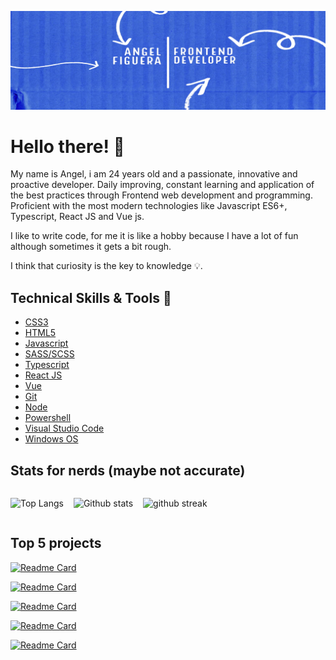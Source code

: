 ![Header](./assets/github-banner.jpg)

# Hello there! :wave:

My name is Angel, i am 24 years old and a passionate, innovative and proactive developer. Daily improving, constant learning and application of the best practices through Frontend web development and programming. Proficient with the most modern technologies like Javascript ES6+, Typescript, React JS and Vue js.
<br>

I like to write code, for me it is like a hobby because I have a lot of fun although sometimes it gets a bit rough.
<br>

I think that curiosity is the key to knowledge :bulb:.

## Technical Skills & Tools 🔧

- [CSS3](https://developer.mozilla.org/en-US/docs/Web/css)
- [HTML5](https://developer.mozilla.org/en-US/docs/Web/html)
- [Javascript](https://developer.mozilla.org/en-US/docs/Web/javascript)
- [SASS/SCSS](https://sass-lang.com/)
- [Typescript](https://www.typescriptlang.org/)
- [React JS](https://reactjs.org/)
- [Vue](https://vuejs.org/)
- [Git](https://git-scm.com/)
- [Node](https://nodejs.org/en/)
- [Powershell](https://learn.microsoft.com/en-us/powershell/)
- [Visual Studio Code](https://code.visualstudio.com/)
- [Windows OS](https://www.microsoft.com/en-us/windows)

## Stats for nerds (maybe not accurate)

<div style='display: flex; gap: 16px; align-items: center;'>

![Top Langs](https://github-readme-stats.vercel.app/api/top-langs/?username=angeleraser&theme=tokyonight&layout=compact&langs_count=10)

![Github stats](https://github-readme-stats.vercel.app/api?username=angeleraser&show_icons=true&locale=en&theme=tokyonight&count_private=true&hide_title=true)

![github streak](https://github-readme-streak-stats.herokuapp.com/?user=angeleraser&theme=tokyonight)

</div>

## Top 5 projects

[![Readme Card](https://github-readme-stats.vercel.app/api/pin/?username=angeleraser&theme=tokyonight&repo=country-quiz-app&show_owner=true)](https://github.com/angeleraser/country-quiz-app)

[![Readme Card](https://github-readme-stats.vercel.app/api/pin/?username=angeleraser&theme=tokyonight&repo=Black-Hole-Escape&show_owner=true)](https://github.com/angeleraser/Black-Hole-Escape)

[![Readme Card](https://github-readme-stats.vercel.app/api/pin/?username=angeleraser&theme=tokyonight&repo=Rock-Paper-Scissors-React-Game&show_owner=true)](https://github.com/angeleraser/Rock-Paper-Scissors-React-Game)

[![Readme Card](https://github-readme-stats.vercel.app/api/pin/?username=angeleraser&theme=tokyonight&repo=to-do-list-app-react&show_owner=true)](https://github.com/angeleraser/to-do-list-app-react)

[![Readme Card](https://github-readme-stats.vercel.app/api/pin/?username=angeleraser&theme=tokyonight&repo=Pokemon-App&show_owner=true)](https://github.com/angeleraser/Pokemon-App)
